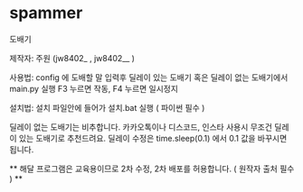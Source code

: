# spammer
도배기

제작자: 주원 (jw8402_ , jw8402__ )

사용법: config 에 도배할 말 입력후 딜레이 있는 도배기 혹은 딜레이 없는 도배기에서 main.py 실행 F3 누르면 작동, F4 누르면 일시정지

설치법: 설치 파일안에 들어가 설치.bat 실행 ( 파이썬 필수 )

딜레이 없는 도배기는 비추합니다. 카카오톡이나 디스코드, 인스타 사용시 무조건 딜레이 있는 도배기로 추천드려요. 딜레이 수정은 time.sleep(0.1) 에서 0.1 값을 바꾸시면 됩니다.




** 해달 프로그램은 교육용이므로 2차 수정, 2차 배포를 허용합니다. ( 원작자 출처 필수 ) **
